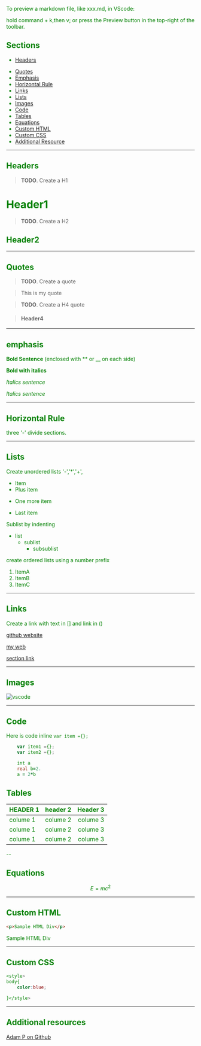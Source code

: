 To preview a markdown file, like xxx.md, in VScode:

hold command + k,then v;
or press the Preview button in the top-right of the toolbar.


## Sections
- [Headers](#headers)
<!-- [displayed name](#header-name)-->
- [Quotes](#quotes)
- [Emphasis](#emphasis)
- [Horizontal Rule](#horizontal-rule)
- [Links](#links)
- [Lists](#lists)
- [Images](#images)
- [Code](#code)
- [Tables](#tables)
- [Equations](#equations)
- [Custom HTML](#custom-html)
- [Custom CSS](#custom-css)
- [Additional Resource](#additional-resource)

---
## Headers

>**TODO**. Create a H1
# Header1
>**TODO**. Create a H2
## Header2

---
## Quotes

>**TODO**. Create a quote

> This is my quote

>**TODO**. Create a H4 quote

> #### Header4

---
## emphasis
**Bold Sentence** (enclosed with ** or __ on each side)

__Bold with italics__

*Italics sentence*

_Italics sentence_


--- 
## Horizontal Rule
three '-' divide sections.

---
## Lists
Create unordered lists '-','*','+',

- Item
- Plus item
+ One more item
* Last item

Sublist by indenting
- list
  - sublist
     - subsublist

create ordered lists using a number prefix
1. ItemA
1. ItemB
1. ItemC

---
## Links
Create a link with text in [] and link in ()

[github website](http://www.github.com)

[key]: http://www.github.com
<!-- key is a variable defined by the string.-->
[my web][key]

[section link](#links)
<!-- #links is a link to header Links, lower-case replacing ' ' with '-' -->

---
## Images
[img-vscode]: https://upload.wikimedia.org/wikipedia/commons/thumb/9/9a/Visual_Studio_Code_1.35_icon.svg/150px-Visual_Studio_Code_1.35_icon.svg.png

![vscode][img-vscode]

---
## Code
Here is code inline `var item ={};`
```javascript
    var item1 ={};
    var item2 ={};
```

```fortran
    int a
    real b=2.
    a = 2*b
```
## Tables

| HEADER 1 | header 2 | Header 3 |
| -------- | :-------- | --------: | 
| colume 1 | colume 2 | colume 3 |
| colume 1 | colume 2 | colume 3 |
| colume 1 | colume 2 | colume 3 |


--
## Equations
   $$ E = m c^2 $$

---
## Custom HTML
```html
<p>Sample HTML Div</p>
```
<p>Sample HTML Div</p>

---
## Custom CSS
```css
<style>
body{
    color:blue;

}</style>
```
<style>
body{
    color:green;

}</style>

---
## Additional resources
[Adam P on Github](https://github.com/adam-p/markdown-here/wiki/Markdown-Cheatsheet)

